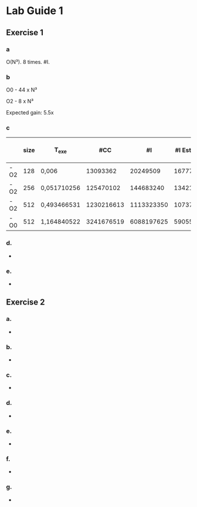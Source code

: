 # Lab Guide 1

## Exercise 1

### a

O(N³). 8 times. #I.

### b

O0 - 44 x N³

O2 - 8 x N³

Expected gain: 5.5x

### c

| | size | T<sub>exe</sub> | #CC | #I | #I Estimated | Average CPI (calculated) |
| --- | --- | --- | --- | --- | --- | --- |
| -O2 | 128 | 0,006 | 13093362 | 20249509 | 16777216 | --- |
| -O2 | 256 | 0,051710256 | 125470102 | 144683240 | 134217728 | --- |
| -O2 | 512 | 0,493466531 | 1230216613 | 1113323350 |  1073741820 | 1.105 |
| -O0 | 512 | 1,164840522 | 3241676519 | 6088197625 | 5905580030 | 0.5383 |

### d.

- 

### e.

- 

## Exercise 2

### a.

- 

### b.

- 

### c.

- 

### d.

- 

### e.

- 

### f.

- 

### g.

- 

